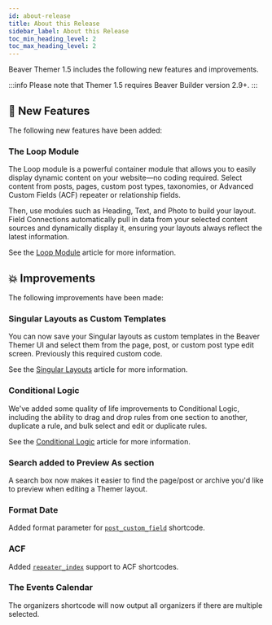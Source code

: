 ```yaml
---
id: about-release
title: About this Release
sidebar_label: About this Release
toc_min_heading_level: 2
toc_max_heading_level: 2
---
```


Beaver Themer 1.5 includes the following new features and improvements.

:::info
Please note that Themer 1.5 requires Beaver Builder version 2.9+.
:::

## :rocket: New Features

The following new features have been added:

### The Loop Module

The Loop module is a powerful container module that allows you to easily display dynamic content on your website—no coding required. Select content from posts, pages, custom post types, taxonomies, or Advanced Custom Fields (ACF) repeater or relationship fields.

Then, use modules such as Heading, Text, and Photo to build your layout. Field Connections automatically pull in data from your selected content sources and dynamically display it, ensuring your layouts always reflect the latest information.

See the [Loop Module](/beaver-builder/layouts/modules/loop) article for more information.

## :boom: Improvements

The following improvements have been made:

### Singular Layouts as Custom Templates

You can now save your Singular layouts as custom templates in the Beaver Themer UI and select them from the page, post, or custom post type edit screen. Previously this required custom code.

See the [Singular Layouts](layout-types-modules/singular-layout-type/themer-singular-layout-type.md#singular-layouts-as-selectable-templates) article for more information.

### Conditional Logic

We've added some quality of life improvements to Conditional Logic, including the ability to drag and drop rules from one section to another, duplicate a rule, and bulk select and edit or duplicate rules.

See the [Conditional Logic](conditional-logic/beaver-themer-conditional-logic.md#bulk-options) article for more information.

### Search added to Preview As section

A search box now makes it easier to find the page/post or archive you'd like to preview when editing a Themer layout.

### Format Date

Added format parameter for [`post_custom_field`](field-connections/wordpress-data.md#post-custom-field) shortcode.

### ACF

Added [`repeater_index`](integrations/acf/field-types/repeater.md#repeater_index) support to ACF shortcodes.

### The Events Calendar

The organizers shortcode will now output all organizers if there are multiple selected.

